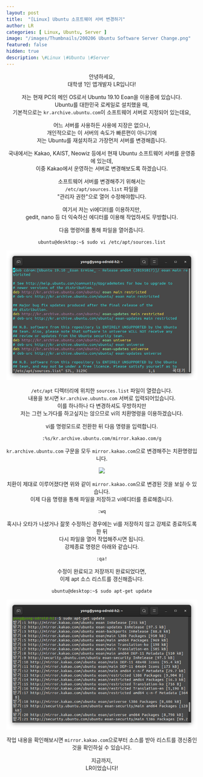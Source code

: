 ```yaml
---
layout: post
title:  "[Linux] Ubuntu 소프트웨어 서버 변경하기"
author: LR
categories: [ Linux, Ubuntu, Server ]
image: "/images/Thumbnails/200206 Ubuntu Software Server Change.png"
featured: false
hidden: true
description: \#Linux \#Ubuntu \#Server
---
```


<center>

안녕하세요,<br>
대학생 1인 앱개발자 LR입니다!

저는 현재 PC의 메인 OS로서 Ubuntu 19.10 Eoan을 이용중에 있습니다.<br>
Ubuntu를 대한민국 로케일로 설치했을 때,<br>
기본적으로는 ```kr.archive.ubuntu.com```이 소프트웨어 서버로 지정되어 있는데요,

어느 서버를 사용하든 사용에 지장은 없으나,<br>
개인적으로는 이 서버의 속도가 빠른편이 아니기에<br>
저는 Ubuntu를 재설치하고 가장먼저 서버를 변경해줍니다.

국내에서는 Kakao, KAIST, Neowiz 등에서 현재 Ubuntu 소프트웨어 서버를 운영중에 있는데,<br>
이중 Kakao에서 운영하는 서버로 변경해보도록 하겠습니다.

소프트웨어 서버를 변경해주기 위해서는<br>
```/etc/apt/sources.list``` 파일을<br>
"관리자 권한"으로 열어 수정해야합니다.

여기서 저는 vi에디터를 이용하지만,<br>
gedit, nano 등 더 익숙하신 에디터를 이용해 작업하셔도 무방합니다.

다음 명령어를 통해 파일을 열어줍니다.

```bash
ubuntu@desktop:~$ sudo vi /etc/apt/sources.list
```

<img src="/images/PostImages/200206 Ubuntu Software Server Change/1_before.png">

```/etc/apt``` 디렉터리에 위치한 ```sources.list``` 파일이 열렸습니다.<br>
내용을 보시면 ```kr.archive.ubuntu.com``` 서버로 입력되어있습니다.<br>
이를 하나하나 다 변경하셔도 무방하지만<br>
저는 그런 노가다를 하고싶지는 않으므로 vi의 치환명령을 이용하겠습니다.

vi를 명령모드로 전환한 뒤 다음 명령을 입력합니다.

```bash
:%s/kr.archive.ubuntu.com/mirror.kakao.com/g
```

```kr.archive.ubuntu.com``` 구문을 모두 ```mirror.kakao.com```으로 변경해주는 치환명령입니다.

<img src="/images/PostImages/200206 Ubuntu Software Server Change/2_after.png">

치환이 제대로 이루어졌다면 위와 같이 ```mirror.kakao.com```으로 변경된 것을 보실 수 있습니다.<br>
이제 다음 명령을 통해 파일을 저장하고 vi에디터를 종료해줍니다.

```bash
:wq
```

혹시나 오타가 나셨거나 잚못 수정하신 경우에는 vi를 저장하지 않고 강제로 종료하도록 한 뒤<br>
다시 파일을 열어 작업해주시면 됩니다.<br>
강제종료 명령은 아래와 같습니다.

```bash
:qa!
```

수정이 완료되고 저장까지 완료되었다면,<br>
이제 apt 소스 리스트를 갱신해줍니다.

```bash
ubuntu@desktop:~$ sudo apt-get update
```

<img src="/images/PostImages/200206 Ubuntu Software Server Change/3_after_apt.png">

작업 내용을 확인해보시면 ```mirror.kakao.com```으로부터 소스를 받아 리스트를 갱신중인 것을 확인하실 수 있습니다.

지금까지,<br>
LR이었습니다!

</center>